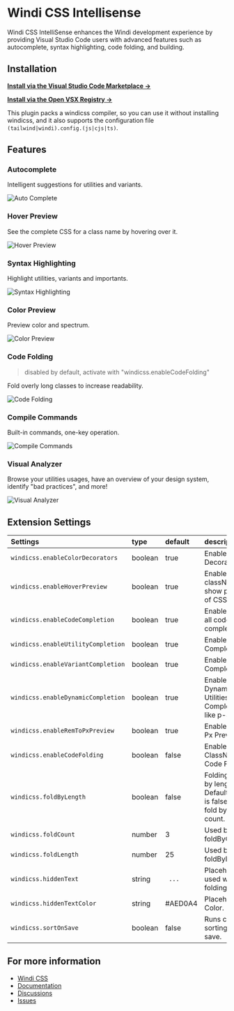 # Windi CSS Intellisense

Windi CSS IntelliSense enhances the Windi development experience by providing Visual Studio Code users with advanced features such as autocomplete, syntax highlighting, code folding, and building.

## Installation

**[Install via the Visual Studio Code Marketplace →](https://marketplace.visualstudio.com/items?itemName=voorjaar.windicss-intellisense)**

**[Install via the Open VSX Registry →](https://open-vsx.org/extension/voorjaar/windicss-intellisense)**

This plugin packs a windicss compiler, so you can use it without installing windicss, and it also supports the configuration file `(tailwind|windi).config.(js|cjs|ts)`.

## Features

### Autocomplete

Intelligent suggestions for utilities and variants.

<img src="https://raw.githubusercontent.com/windicss/windicss-intellisense/main/screenshots/completion.png" alt="Auto Complete"/>

### Hover Preview

See the complete CSS for a class name by hovering over it.

<img src="https://raw.githubusercontent.com/windicss/windicss-intellisense/main/screenshots/hover.png" alt="Hover Preview"/>

### Syntax Highlighting

Highlight utilities, variants and importants.

<img src="https://raw.githubusercontent.com/windicss/windicss-intellisense/main/screenshots/highlight.png" alt="Syntax Highlighting"/>

### Color Preview

Preview color and spectrum.

<img src="https://raw.githubusercontent.com/windicss/windicss-intellisense/main/screenshots/color.png" alt="Color Preview"/>

### Code Folding

> disabled by default, activate with "windicss.enableCodeFolding"

Fold overly long classes to increase readability.

<img src="https://raw.githubusercontent.com/windicss/windicss-intellisense/main/screenshots/highlight.png" alt="Code Folding"/>

### Compile Commands

Built-in commands, one-key operation.

<img src="https://raw.githubusercontent.com/windicss/windicss-intellisense/main/screenshots/commands.png" alt="Compile Commands"/>

### Visual Analyzer

Browse your utilities usages, have an overview of your design system, identify "bad practices", and more!

<img src="https://raw.githubusercontent.com/windicss/windicss-intellisense/main/screenshots/analyzer.png" alt="Visual Analyzer"/>

## Extension Settings

| Settings                           | type    | default  | description                                                  |
| :--------------------------------- | :------ | :------- | :----------------------------------------------------------- |
| `windicss.enableColorDecorators`   | boolean | true     | Enable Color Decorators.                                     |
| `windicss.enableHoverPreview`      | boolean | true     | Enable hover className to show preview of CSS.               |
| `windicss.enableCodeCompletion`    | boolean | true     | Enable/Disable all code completions.                         |
| `windicss.enableUtilityCompletion` | boolean | true     | Enable Utility Completion.                                   |
| `windicss.enableVariantCompletion` | boolean | true     | Enable Variant Completion.                                   |
| `windicss.enableDynamicCompletion` | boolean | true     | Enable Dynamic Utilities Completion like p-${int}.           |
| `windicss.enableRemToPxPreview`    | boolean | true     | Enable Rem to Px Preview.                                    |
| `windicss.enableCodeFolding`       | boolean | false     | Enable ClassNames Code Folding.                              |
| `windicss.foldByLength`            | boolean | false    | Folding code by length. Default option is false, will fold by utility count. |
| `windicss.foldCount`               | number  | 3        | Used by foldByCount.                                         |
| `windicss.foldLength`              | number  | 25       | Used by foldByLength                                         |
| `windicss.hiddenText`              | string  | ` ...`   | Placeholder used when folding code.                          |
| `windicss.hiddenTextColor`         | string  | \#AED0A4 | Placeholder Color.                                           |
| `windicss.sortOnSave`              | boolean | false    | Runs class sorting on file save.                             |

## For more information

* [Windi CSS](https://github.com/windicss/windicss)
* [Documentation](https://windicss.org)
* [Discussions](https://github.com/windicss/windicss/discussions)
* [Issues](https://github.com/windicss/windicss-intellisense/issues)
